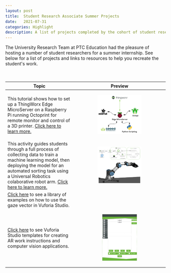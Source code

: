 ```yaml
---
layout: post
title:  Student Research Associate Summer Projects
date:   2021-07-31
categories: Highlight
description: A list of projects completed by the cohort of student research associates working with PTC Education over the summer.
---
```


<div class="container">
The University Research Team at PTC Education had the pleasure of hosting a number of student researchers for a summer internship. See below for a list of projects and links to resources to help you recreate the student's work.
</div>
<br>
<br>
<table>
    <thead>
        <tr>
            <th width="200">Topic</th>
            <th>Preview</th>
        </tr>
    </thead>
    <tbody>
        <tr>
            <td>This tutorial shows how to set up a ThingWorx Edge MicroServer on a Raspberry Pi running Octoprint for remote monitor and control of a 3D printer. <a href="https://github.com/PTC-Education/RPi-EdgeMicroserver">Click here to learn more.</a></td>
            <td><a href="https://github.com/PTC-Education/RPi-EdgeMicroserver"><p style="text-align:center">
                <img src="/docs/solutions/ems_technology_map.png" width="50%" alt=""/></p>
                </a></td>
        </tr>
        <tr>
            <td>This activity guides students through a full process of collecting data to train a machine learning model, then deploying the model for an automated sorting task using a Universal Robotics colaborative robot arm. <a href="https://github.com/PTC-Education/UR3-Analytics">Click here to learn more.</a></td>
            <td style="text-align:center"><img src="/docs/solutions/UR3-Analytics-flow.png" width="50%" alt=""/></td>
        </tr>
        <tr>
            <td><a href="https://github.com/PTC-Education/Gaze-Tracking-Demos">Click here</a> to see a library of examples on how to use the gaze vector in Vuforia Studio.</td>
            <td style="text-align:center"><p class="is-centered"><img src="/docs/solutions/PutThatThere.gif" width="70%" alt=""/></p></td>
        </tr>
        <tr>
            <td><a href="https://github.com/PTC-Education/VuforiaStudioTemplates">Click here</a> to see Vuforia Studio templates for creating AR work instructions and computer vision applications.</td>
            <td style="text-align:center"><p style="text-align:center"><img src="/docs/solutions/VuforiaStudioTemplate.png" width="40%" alt=""/></p></td>
        </tr>
    </tbody>
</table>
<br>
